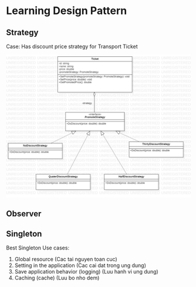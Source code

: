 # Learning Design Pattern

## Strategy

Case: Has discount price strategy for Transport Ticket

![Strategy Diagram](./images/StrategyDiagram.jpg)

## Observer

## Singleton

Best Singleton Use cases:

1.  Global resource (Cac tai nguyen toan cuc)
2.  Setting in the application (Cac cai dat trong ung dung)
3.  Save application behavior (logging) (Luu hanh vi ung dung)
4.  Caching (cache) (Luu bo nho dem)
